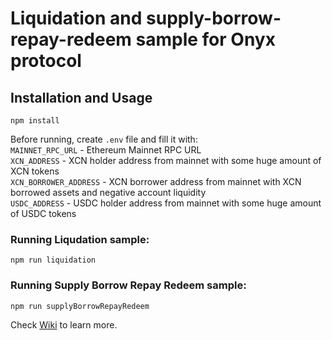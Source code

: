 # Liquidation and supply-borrow-repay-redeem sample for Onyx protocol

## Installation and Usage

```
npm install
```

Before running, create ``.env`` file and fill it with:  
``MAINNET_RPC_URL`` - Ethereum Mainnet RPC URL  
``XCN_ADDRESS`` - XCN holder address from mainnet with some huge amount of XCN tokens  
``XCN_BORROWER_ADDRESS`` - XCN borrower address from mainnet with XCN borrowed assets and negative account liquidity  
``USDC_ADDRESS`` - USDC holder address from mainnet with some huge amount of USDC tokens

### Running Liqudation sample:
```
npm run liquidation
```

### Running Supply Borrow Repay Redeem sample:
```
npm run supplyBorrowRepayRedeem
```

Check [Wiki](https://github.com/Onyx-Protocol/examples/wiki) to learn more.
